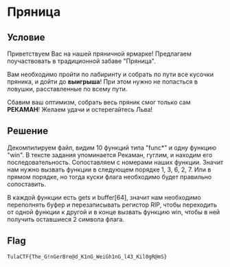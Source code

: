 # Пряница

## Условие

Приветствуем Вас на нашей пряничной ярмарке!
Предлагаем поучаствовать в традиционной забаве "Пряница". 

Вам необходимо пройти по лабиринту и собрать по пути все кусочки пряника, и дойти до **выигрыша**! 
При этом нужно не попасться в ловушки, расставленные по всему пути.

Сбавим ваш оптимизм, собрать весь пряник смог только сам **РЕКАМАН**! Желаем удачи и остерегайтесь Льва!


## Решение

Декомпилируем файл, видим 10 функций типа "func*" и одну функцию "win". В тексте задания упоминается Рекаман, гуглим, и находим его последовательность. Сопоставляем с номерами наших функции. Значит нам нужно вызвать функции в следующем порядке 1, 3, 6, 2, 7. Или в прямом порядке, но тогда куски флага необходимо будет правильно сопоставить. 

В каждой функции есть gets и buffer[64], значит нам необходимо переполнять буфер и перезаписывать регистор RIP, чтобы переходить от одной функции к другой и в конце вызвать функцию win, чтобы в ней получить оставшиеся 2 символа флага.

## Flag 
```TulaCTF{The_G!nGerBre@d_K1nG_WeiGh1nG_l43_Kil0gR@mS}```


